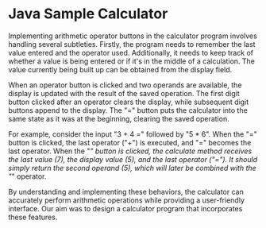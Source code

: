 # Java Sample Calculator

Implementing arithmetic operator buttons in the calculator program involves handling several subtleties. Firstly, the program needs to remember the last value entered and the operator used. Additionally, it needs to keep track of whether a value is being entered or if it's in the middle of a calculation. The value currently being built up can be obtained from the display field.

When an operator button is clicked and two operands are available, the display is updated with the result of the saved operation. The first digit button clicked after an operator clears the display, while subsequent digit buttons append to the display. The "=" button puts the calculator into the same state as it was at the beginning, clearing the saved operation.

For example, consider the input "3 + 4 =" followed by "5 * 6". When the "=" button is clicked, the last operator ("+") is executed, and "=" becomes the last operator. When the "*" button is clicked, the calculate method receives the last value (7), the display value (5), and the last operator ("="). It should simply return the second operand (5), which will later be combined with the "*" operator.

By understanding and implementing these behaviors, the calculator can accurately perform arithmetic operations while providing a user-friendly interface. Our aim was to design a calculator program that incorporates these features.
